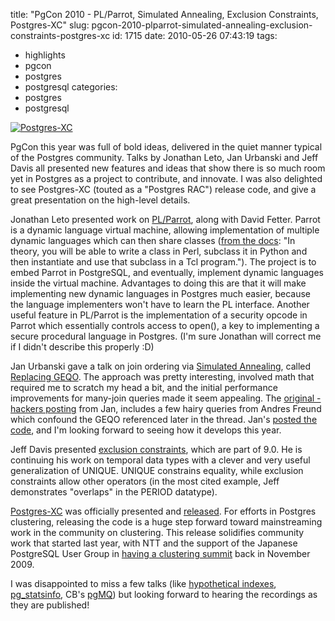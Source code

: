 title: "PgCon 2010 - PL/Parrot, Simulated Annealing, Exclusion Constraints, Postgres-XC"
slug: pgcon-2010-plparrot-simulated-annealing-exclusion-constraints-postgres-xc
id: 1715
date: 2010-05-26 07:43:19
tags: 
- highlights
- pgcon
- postgres
- postgresql
categories: 
- postgres
- postgresql

[![](http://www.chesnok.com/daily/wp-content/uploads/2010/05/IMG_1302-300x225.jpg "Postgres-XC")](http://www.chesnok.com/daily/wp-content/uploads/2010/05/IMG_1302.jpg)

PgCon this year was full of bold ideas, delivered in the quiet manner typical of the Postgres community. Talks by Jonathan Leto, Jan Urbanski and Jeff Davis all presented new features and ideas that show there is so much room yet in Postgres as a project to contribute, and innovate. I was also delighted to see Postgres-XC (touted as a "Postgres RAC") release code, and give a great presentation on the high-level details.

Jonathan Leto presented work on [PL/Parrot](http://github.com/leto/plparrot), along with David Fetter. Parrot is a dynamic language virtual machine, allowing implementation of multiple dynamic languages which can then share classes ([from the docs](http://docs.parrot.org/parrot/latest/html/docs/intro.pod.html): "In theory, you will be able to write a class in Perl, subclass it in Python and then instantiate and use that subclass in a Tcl program."). The project is to embed Parrot in PostgreSQL, and eventually, implement dynamic languages inside the virtual machine. Advantages to doing this are that it will make implementing new dynamic languages in Postgres much easier, because the language implementers won't have to learn the PL interface. Another useful feature in PL/Parrot is the implementation of a security opcode in Parrot which essentially controls access to open(), a key to implementing a secure procedural language in Postgres. (I'm sure Jonathan will correct me if I didn't describe this properly :D)

Jan Urbanski gave a talk on join ordering via [Simulated Annealing](http://en.wikipedia.org/wiki/Simulated_annealing), called [Replacing GEQO](http://www.pgcon.org/2010/schedule/events/211.en.html). The approach was pretty interesting, involved math that required me to scratch my head a bit, and the initial performance improvements for many-join queries made it seem appealing. The [original -hackers posting](http://archives.postgresql.org/message-id/4B31712B.4040205@wulczer.org) from Jan, includes a few hairy queries from Andres Freund which confound the GEQO referenced later in the thread. Jan's [posted the code](http://git.wulczer.org/?p=saio.git), and I'm looking forward to seeing how it develops this year.

Jeff Davis presented [exclusion constraints](http://www.pgcon.org/2010/schedule/events/201.en.html), which are part of 9.0\. He is continuing his work on temporal data types with a clever and very useful generalization of UNIQUE. UNIQUE constrains equality, while exclusion constraints allow other operators (in the most cited example, Jeff demonstrates "overlaps" in the PERIOD datatype).

[Postgres-XC](http://wiki.postgresql.org/wiki/Postgres-XC) was officially presented and [released](http://sourceforge.net/projects/postgres-xc/). For efforts in Postgres clustering, releasing the code is a huge step forward toward mainstreaming work in the community on clustering. This release solidifies community work that started last year, with NTT and the support of the Japanese PostgreSQL User Group in [having a clustering summit](http://www.chesnok.com/daily/2009/11/19/cluster-developer-meeting-recap/) back in November 2009.

I was disappointed to miss a few talks (like [hypothetical indexes](http://www.pgcon.org/2010/schedule/events/233.en.html), [pg_statsinfo](http://www.pgcon.org/2010/schedule/events/216.en.html), CB's [pgMQ](http://www.pgcon.org/2010/schedule/events/251.en.html)) but looking forward to hearing the recordings as they are published!
